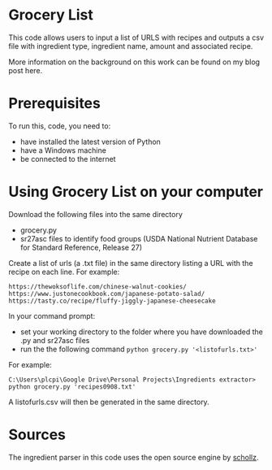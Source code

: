 # Grocery List
This code allows users to input a list of URLS with recipes and outputs a csv file with ingredient type, ingredient name, amount and associated recipe.

More information on the background on this work can be found on my blog post here.

# Prerequisites
To run this, code, you need to:
* have installed the latest version of Python
* have a Windows machine
* be connected to the internet

# Using Grocery List on your computer
Download the following files into the same directory
* grocery.py
* sr27asc files to identify food groups (USDA National Nutrient Database for Standard Reference, Release 27)

Create a list of urls (a .txt file) in the same directory listing a URL with the recipe on each line. For example:
```
https://thewoksoflife.com/chinese-walnut-cookies/
https://www.justonecookbook.com/japanese-potato-salad/
https://tasty.co/recipe/fluffy-jiggly-japanese-cheesecake
```

In your command prompt:
* set your working directory to the folder where you have downloaded the .py and sr27asc files
* run the the following command `python grocery.py '<listofurls.txt>'`

For example:
```
C:\Users\plcpi\Google Drive\Personal Projects\Ingredients extractor> python grocery.py 'recipes0908.txt'
```

A listofurls.csv will then be generated in the same directory.

# Sources
The ingredient parser in this code uses the open source engine by [schollz](https://schollz.com/blog/ingredients/).
